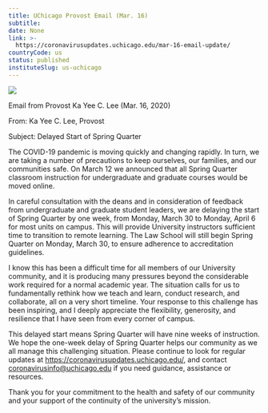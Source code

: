 ```yaml
---
title: UChicago Provost Email (Mar. 16)
subtitle: 
date: None
link: >-
  https://coronavirusupdates.uchicago.edu/mar-16-email-update/
countryCode: us
status: published
instituteSlug: us-uchicago
---
```

![](https://voices.uchicago.edu/coronavirusupdates/files/2019/04/Corona_updates_fullres.jpg)

Email from Provost Ka Yee C. Lee (Mar. 16, 2020)

From: Ka Yee C. Lee, Provost

Subject: Delayed Start of Spring Quarter

The COVID-19 pandemic is moving quickly and changing rapidly. In turn, we are taking a number of precautions to keep ourselves, our families, and our communities safe. On March 12 we announced that all Spring Quarter classroom instruction for undergraduate and graduate courses would be moved online.

In careful consultation with the deans and in consideration of feedback from undergraduate and graduate student leaders, we are delaying the start of Spring Quarter by one week, from Monday, March 30 to Monday, April 6 for most units on campus. This will provide University instructors sufficient time to transition to remote learning. The Law School will still begin Spring Quarter on Monday, March 30, to ensure adherence to accreditation guidelines.

I know this has been a difficult time for all members of our University community, and it is producing many pressures beyond the considerable work required for a normal academic year. The situation calls for us to fundamentally rethink how we teach and learn, conduct research, and collaborate, all on a very short timeline. Your response to this challenge has been inspiring, and I deeply appreciate the flexibility, generosity, and resilience that I have seen from every corner of campus.

This delayed start means Spring Quarter will have nine weeks of instruction. We hope the one-week delay of Spring Quarter helps our community as we all manage this challenging situation. Please continue to look for regular updates at https://coronavirusupdates.uchicago.edu/, and contact coronavirusinfo@uchicago.edu if you need guidance, assistance or resources.

Thank you for your commitment to the health and safety of our community and your support of the continuity of the university’s mission.